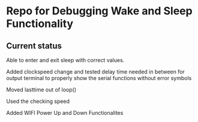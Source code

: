 # Repo for Debugging Wake and Sleep Functionality

## Current status

Able to enter and exit sleep with correct values.

Added clockspeed change and tested delay time needed in between for output terminal to properly show the serial functions without error symbols

Moved lasttime out of loop()

Used the checking speed

Added WIFI Power Up and Down Functionalites
